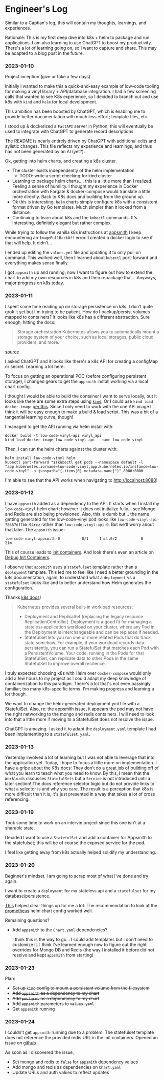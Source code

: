# Engineer's Log

Similar to a Captian's log, this will contain my thoughts, learnings, and experiences.

Rationale: This is my first deep dive into k8s + helm to package and run applications. I am also learning to use ChatGPT to boost my productivity. There's a lot of learning going on, so I want to capture and share. This may be adapted to a blog post in the future.

### 2023-01-10

Project inception (give or take a few days)

Initially I wanted to make this a quick-and-easy example of low-code tooling for making a vinyl library + API/database integration. I had a few screening calls that wanted to see K8s experience, so I decided to branch out and use k8s with `kind` and `helm` for local development.

This ambition has been boosted by ChatGPT, which is enabling me to provide better documentation with much less effort; template files, etc.

I stood up & dockerized a `FastAPI` server in Python; this will eventually be used to integrate with ChatGPT to generate record descriptions.

The README is nearly entirely driven by ChatGPT with additional edits and sylistic changes. This file reflects my experience and learnings, and thus has not been generated by an AI (yet?).

Ok, getting into helm charts, and creating a k8s cluster.

- The cluster exists independently of the helm implementation
  - ~~TODO: write a script checking for kind cluster~~
- Learning to package helm charts.... this is a little more than I realized. Feeling a sense of humility. I thought my experience in Docker orchestration with Fargate & docker-compose would translate a little more directly. Back to K8s docs and building from the ground up.
- Ok this is interesting: `helm` charts simply configure k8s with a consistent format driven by Go templates. Much simpler than it looked from a distance.
- Continuing to learn about k8s and the `kubectl` commands. It's interesting, definitely elegant but rather complex.

While trying to follow the vanilla k8s instructions at [appsmith](https://docs.appsmith.com/getting-started/setup/installation-guides/kubernetes) I keep encountering an `ImagePullBackOff` error. I created a docker login to see if that will help. It didn't...

I ended up editing the `values.yml` file and updating it to only pull on command. This worked well, then I learned about `kubectl` port-forward and everything makes sense finally.

I got `appsmith` up and running; now I want to figure out how to extend the chart to add my own resources in k8s and then repackage that... Anyways, major progress on k8s today.

### 2023-01-11

I spent some time reading up on storage persistence on k8s. I don't quite grok it yet but I'm trying to be patient. How do I backup/persist volumes mapped to containers? It looks like k8s has a different abstraction. Sure enough, hitting the docs:

> Storage orchestration Kubernetes allows you to automatically mount a storage system of your choice, such as local storages, public cloud providers, and more.

[source](https://kubernetes.io/docs/concepts/overview/#why-you-need-kubernetes-and-what-can-it-do)

I asked ChatGPT and it looks like there's a k8s API for creating a configMap or secret. Learning a lot here.

To focus on getting an operational POC (before configuring persistent storage), I changed gears to get the `appsmith` install working via a local chart config.

I thought I would be able to build the container I want to serve locally, but it looks like there are some extra steps using [`kind`](https://kind.sigs.k8s.io/docs/user/local-registry/). Or I could use `kind load docker-image` [per this](https://kind.sigs.k8s.io/docs/user/quick-start/#loading-an-image-into-your-cluster). Since I only need to work with the one API image I think it will be easy enough to make a build & load script. This was a bit of a tangential learning curve, though!

I managed to get the API running via helm install with:

```
docker build -t low-code-vinyl-api vinyl_api
kind load docker-image low-code-vinyl-api --name low-code-vinyl
```

Then, I can run the helm charts against the cluster with:

```
helm install low-code-vinyl helm
kubectl port-forward "$(kubectl get pods --namespace default -l "app.kubernetes.io/name=low-code-vinyl,app.kubernetes.io/instance=low-code-vinyl" -o jsonpath="{.items[0].metadata.name}")" 8080:8000
```

I'm able to see that the API works when navigating to <http://localhost:8080>!

### 2023-01-12

I have `appsmith` added as a dependency to the API. It starts when I install my `low-code-vinyl` helm chart; however it does not initialize fully. I see Mongo and Redis are also being provisioned. Also, this is dumb but... the name getting generated for the low-code-vinyl pod looks like `low-code-vinyl-api-78657df7bb-94rcz` rather than `low-code-vinyl-api-0`. But we'll worry about that later. The `appsmith` issue:

    low-code-vinyl-appsmith-0          0/1     Init:0/2           0             21m

This of course leads to [init containers](https://kubernetes.io/docs/concepts/workloads/pods/init-containers/). And look there's even an article on [Debug Init Containers](https://kubernetes.io/docs/tasks/debug/debug-application/debug-init-containers/).

I observe that `appsmith` uses a `statefulset` template rather than a `deployment` template. This led me to feel like I need a better grounding in the k8s documentation, again, to understand what a `deployment` vs a `statefulset` looks like and to better understand how Helm generates the configuration.

Thanks [k8s docs](https://kubernetes.io/docs/concepts/workloads/)!

>Kubernetes provides several built-in workload resources:
>
>- Deployment and ReplicaSet (replacing the legacy resource ReplicationController). Deployment is a good fit for managing a stateless application workload on your cluster, where any Pod in the Deployment is interchangeable and can be replaced if needed.
>- StatefulSet lets you run one or more related Pods that do track state somehow. For example, if your workload records data persistently, you can run a StatefulSet that matches each Pod with a PersistentVolume. Your code, running in the Pods for that StatefulSet, can replicate data to other Pods in the same StatefulSet to improve overall resilience.

I truly expected choosing k8s with Helm over `docker-compose` would only add a few hours to my project as I could adapt my deep knowledge of containerization to this paradigm. There's a lot that's not even passingly familiar; too many k8s-specific terms. I'm making progress and learning a lot though.

We want to change the helm-generated deployment.yml file with a StatefulSet. Also, re: the appsmith issue, it appears the pod may not have the right networking to the mongo and redis containers. I will need to look into that a little more if moving to a StatefulSet does not resolve the issue.

ChatGPT is amazing. I asked it to adapt the `deployment.yaml` template I had been implementing to a `statefulset.yaml`.

### 2023-01-13

Yesterday involved a lot of learning but I was not able to leverage that into the application yet. Today, I hope to focus a little more on implementation. I have a gripe about the K8s docs: They don't do a great job of building off of what you learn to teach what you need to  know. By this, I mean that the `Workloads` discusses `StatefulSets` but a `Service` is not introduced until a later section! The docs reference selector logic but do not provide links to what a selector is and why you care. The result is a perception that k8s is more difficult than it is, it's just presented in a way that takes a lot of cross referencing.

### 2023-01-19

Took some time to work on an intervie project since this one isn't at a sharable state.

Decided I want to use a `StatefulSet` and add a container for Appsmith to the statefulset; this will be of course the exposed service for the pod.

I feel like getting away from k8s actually helped solidify my understanding.

### 2023-01-20

Beginner's mindset. I am going to scrap most of what I've done and try again.

I want to create a `deployment` for my stateless api and a `statefulset` for my database/persistence.

[This](https://stackoverflow.com/a/48834453/4175701) helped clear things up for me a lot. The recommendation to look at the [prometheus](https://github.com/helm/charts/tree/master/stable/prometheus) helm chart config worked well.

Remaining questions?

- Add `appsmith` to the `Chart.yaml` dependencies?

    I think this is the way to go... I could add templates but I don't need to customize it. I think I've learned enough now to figure out the right overrides for Mongo DB and Redis (the way I installed it before did not resolve and kept `appsmith` from starting)

### 2023-01-23

Plan:

- ~~Set up `kind` config to mount a persistant volume from the filesystem~~
- ~~Add `appsmith` as a dependency to my chart~~
- ~~Add `postgres` as a dependency to my chart~~
- ~~Add `appsmith` parameters to `values.yaml`~~
- Get `appsmith` running

### 2023-01-24

I couldn't get `appsmith` running due to a problem. The statefulset template does not reference the provided redis URL in the init containers. Opened an issue on [github](https://github.com/appsmithorg/appsmith/issues/20047)

As soon as I discovered the issue,

- Set mongo and redis to `false` for `appsmith` dependency values
- Add mongo and redis as dependencies on `Chart.yaml`
- Update URLs and auth values to reflect updates
